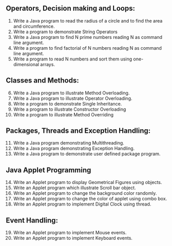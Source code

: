 ## Operators, Decision making and Loops:
1. Write a Java program to read the radius of a circle and to find the area and circumference.
2. Write a program to demonstrate String Operators
3. Write a Java program to find N prime numbers reading N as command line argument.
4. Write a program to find factorial of N numbers reading N as command line argument.
5. Write a program to read N numbers and sort them using one-dimensional arrays.
## Classes and Methods:
6. Write a Java program to illustrate Method Overloading. 
7. Write a Java program to illustrate Operator Overloading.
8. Write a program to demonstrate Single Inheritance.
9. Write a program to illustrate Constructor Overloading
10. Write a program to illustrate Method Overriding
## Packages, Threads and Exception Handling:
11. Write a Java program demonstrating Multithreading.
12. Write a Java program demonstrating Exception Handling.
13. Write a Java program to demonstrate user defined package program.
## Java Applet Programming
14. Write an Applet program to display Geometrical Figures using objects.
15. Write an Applet program which illustrate Scroll bar object.
16. Write an Applet program to change the background color randomly.
17. Write an Applet program to change the color of applet using combo box.
18. Write an Applet program to implement Digital Clock using thread.
## Event Handling:
19. Write an Applet program to implement Mouse events.
20. Write an Applet program to implement Keyboard events.
